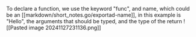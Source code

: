 To declare a function, we use the keyword "func", and name, which could be an [[markdown/short_notes.go/exportad-name]], in this example is "Hello", the arguments that should be typed, and the type of the return
![[Pasted image 20241127231136.png]]
